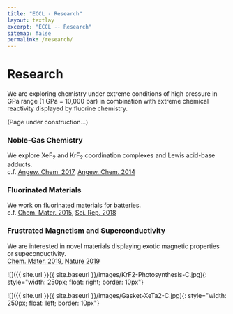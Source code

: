 ```yaml
---
title: "ECCL - Research"
layout: textlay
excerpt: "ECCL -- Research"
sitemap: false
permalink: /research/
---
```


# Research

We are exploring chemistry under extreme conditions of high pressure in GPa range (1 GPa = 10,000 bar) in combination with extreme chemical reactivity displayed by fluorine chemistry.

(Page under construction...)

### Noble-Gas Chemistry
We explore XeF<sub>2</sub> and KrF<sub>2</sub> coordination complexes and Lewis acid-base adducts.
<br>c.f. [Angew. Chem. 2017](http://dx.doi.org/10.1002/anie.201611534), [Angew. Chem. 2014](http://dx.doi.org/10.1002/anie.201406404)
<br>

### Fluorinated Materials
We work on fluorinated materials for batteries.
<br>c.f. [Chem. Mater. 2015](http://dx.doi.org/10.1021/acs.chemmater.5b02906), [Sci. Rep. 2018](http://dx.doi.org/10.1038/s41598-018-23991-2)
<br>

### Frustrated Magnetism and Superconductivity
We are interested in novel materials displaying exotic magnetic properties or supeconductivity.
<br> [Chem. Mater. 2019](http://dx.doi.org/10.1021/acs.chemmater.9b01466), [Nature 2019](http://dx.doi.org/10.1038/s41586-019-0932-x)
<br>

![]({{ site.url }}{{ site.baseurl }}/images/KrF2-Photosynthesis-C.jpg){: style="width: 250px; float: right; border: 10px"}



![]({{ site.url }}{{ site.baseurl }}/images/Gasket-XeTa2-C.jpg){: style="width: 250px; float: left; border: 10px"}


